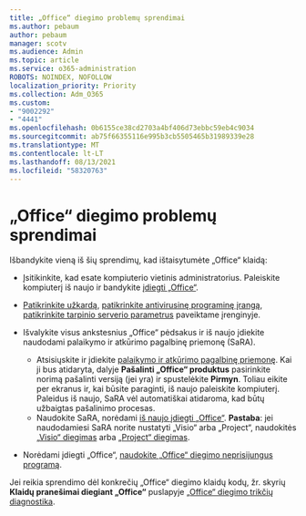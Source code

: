 ```yaml
---
title: „Office“ diegimo problemų sprendimai
ms.author: pebaum
author: pebaum
manager: scotv
ms.audience: Admin
ms.topic: article
ms.service: o365-administration
ROBOTS: NOINDEX, NOFOLLOW
localization_priority: Priority
ms.collection: Adm_O365
ms.custom:
- "9002292"
- "4441"
ms.openlocfilehash: 0b6155ce38cd2703a4bf406d73ebbc59eb4c9034
ms.sourcegitcommit: ab75f66355116e995b3cb5505465b31989339e28
ms.translationtype: MT
ms.contentlocale: lt-LT
ms.lasthandoff: 08/13/2021
ms.locfileid: "58320763"
---
```

# <a name="solutions-for-issues-when-installing-office"></a>„Office“ diegimo problemų sprendimai

Išbandykite vieną iš šių sprendimų, kad ištaisytumėte „Office“ klaidą:

- Įsitikinkite, kad esate kompiuterio vietinis administratorius. Paleiskite kompiuterį iš naujo ir bandykite [įdiegti „Office“](https://portal.office.com/OLS/MySoftware.aspx).

- [Patikrinkite užkardą](https://support.office.com/article/unlicensed-product-and-activation-errors-in-office-0d23d3c0-c19c-4b2f-9845-5344fedc4380#bkmk_checkfirewall), [patikrinkite antivirusinę programinę įrangą](https://support.office.com/article/unlicensed-product-and-activation-errors-in-office-0d23d3c0-c19c-4b2f-9845-5344fedc4380#bkmk_checkav), [patikrinkite tarpinio serverio parametrus](https://support.office.com/article/unlicensed-product-and-activation-errors-in-office-0d23d3c0-c19c-4b2f-9845-5344fedc4380#bkmk_checkproxy) paveiktame įrenginyje.

- Išvalykite visus ankstesnius „Office“ pėdsakus ir iš naujo įdiekite naudodami palaikymo ir atkūrimo pagalbinę priemonę (SaRA). 

    - Atsisiųskite ir įdiekite [palaikymo ir atkūrimo pagalbinę priemonę](https://aka.ms/SARA-OfficeUninstall-Alchemy). Kai ji bus atidaryta, dalyje **Pašalinti „Office“ produktus** pasirinkite norimą pašalinti versiją (jei yra) ir spustelėkite **Pirmyn**. Toliau eikite per ekranus ir, kai būsite paraginti, iš naujo paleiskite kompiuterį. Paleidus iš naujo, SaRA vėl automatiškai atidaroma, kad būtų užbaigtas pašalinimo procesas.
    - Naudokite SaRA, norėdami [iš naujo įdiegti „Office“](https://aka.ms/sara-officeinstall). 
    **Pastaba**: jei naudodamiesi SaRA norite nustatyti „Visio“ arba „Project“, naudokitės [„Visio“ diegimas](https://aka.ms/SaRA-VisioSetupScenario) arba [„Project“ diegimas](https://aka.ms/SaRA-ProjectSetupScenario).  

- Norėdami įdiegti „Office“, [naudokite „Office“ diegimo neprisijungus programą](https://support.office.com/article/f0a85fe7-118f-41cb-a791-d59cef96ad1c?wt.mc_id=Alchemy_ClientDIA).

Jei reikia sprendimo dėl konkrečių „Office“ diegimo klaidų kodų, žr. skyrių **Klaidų pranešimai diegiant „Office“** puslapyje [„Office“ diegimo trikčių diagnostika](https://support.office.com/article/35ff2def-e0b2-4dac-9784-4cf212c1f6c2#BKMK_ErrorMessages).

